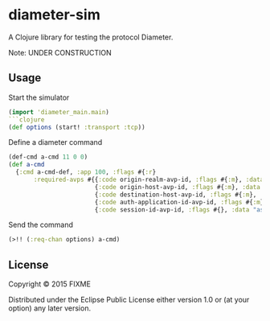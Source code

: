 # diameter-sim

A Clojure library for testing the protocol Diameter.

Note: UNDER CONSTRUCTION

## Usage
Start the simulator
```clojure
(import 'diameter_main.main)
```clojure
(def options (start! :transport :tcp))
```
Define a diameter command
```clojure
(def-cmd a-cmd 11 0 0)
(def a-cmd 
  {:cmd a-cmd-def, :app 100, :flags #{:r} 
       :required-avps #{{:code origin-realm-avp-id, :flags #{:m}, :data "cl"}
                        {:code origin-host-avp-id, :flags #{:m}, :data "localhost"}
                        {:code destination-host-avp-id, :flags #{:m}, :data "dr"}
                        {:code auth-application-id-avp-id, :flags #{:m}, :data 100}
                        {:code session-id-avp-id, :flags #{}, :data "asdf"}}})
```

Send the command
```clojure                        
(>!! (:req-chan options) a-cmd)
```

## License

Copyright © 2015 FIXME

Distributed under the Eclipse Public License either version 1.0 or (at
your option) any later version.
